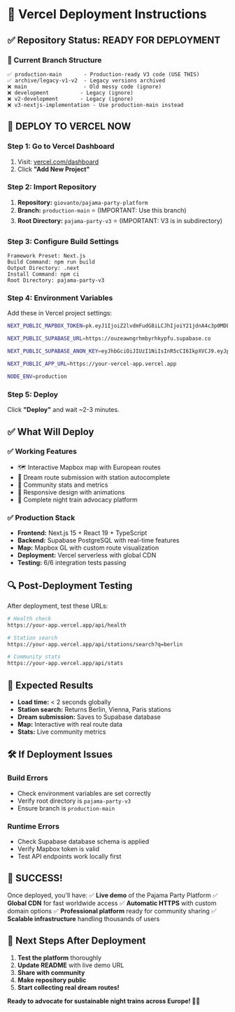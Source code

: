 # 🚀 Vercel Deployment Instructions

## ✅ Repository Status: READY FOR DEPLOYMENT

### 🎯 Current Branch Structure
```
✅ production-main       - Production-ready V3 code (USE THIS)
✅ archive/legacy-v1-v2  - Legacy versions archived  
❌ main                  - Old messy code (ignore)
❌ development          - Legacy (ignore)
❌ v2-development       - Legacy (ignore)
❌ v3-nextjs-implementation - Use production-main instead
```

## 🚀 **DEPLOY TO VERCEL NOW**

### Step 1: Go to Vercel Dashboard
1. Visit: [vercel.com/dashboard](https://vercel.com/dashboard)
2. Click **"Add New Project"**

### Step 2: Import Repository
1. **Repository:** `giovanto/pajama-party-platform`
2. **Branch:** `production-main` ⭐ (IMPORTANT: Use this branch)
3. **Root Directory:** `pajama-party-v3` ⭐ (IMPORTANT: V3 is in subdirectory)

### Step 3: Configure Build Settings
```
Framework Preset: Next.js
Build Command: npm run build
Output Directory: .next
Install Command: npm ci
Root Directory: pajama-party-v3
```

### Step 4: Environment Variables
Add these in Vercel project settings:

```bash
NEXT_PUBLIC_MAPBOX_TOKEN=pk.eyJ1IjoiZ2lvdmFudG8iLCJhIjoiY21jdnA4c3p0MDE1cDJqcXJjejE3Ymg3YiJ9.OKkbmDiZosRlNgJP-H86XA

NEXT_PUBLIC_SUPABASE_URL=https://ouzeawngrhmbyrhkypfu.supabase.co

NEXT_PUBLIC_SUPABASE_ANON_KEY=eyJhbGciOiJIUzI1NiIsInR5cCI6IkpXVCJ9.eyJpc3MiOiJzdXBhYmFzZSIsInJlZiI6Im91emVhd25ncmhtYnlyaGt5cGZ1Iiwicm9sZSI6ImFub24iLCJpYXQiOjE3NTIxMzg0ODIsImV4cCI6MjA2NzcxNDQ4Mn0.ACBWCIMnTUN4X1A3yx3i44vFUc75bVvUp_YrZz6VDM8

NEXT_PUBLIC_APP_URL=https://your-vercel-app.vercel.app

NODE_ENV=production
```

### Step 5: Deploy
Click **"Deploy"** and wait ~2-3 minutes.

## ✅ **What Will Deploy**

### ✅ Working Features
- 🗺️ Interactive Mapbox map with European routes
- 🚂 Dream route submission with station autocomplete  
- 👥 Community stats and metrics
- 📱 Responsive design with animations
- 🌱 Complete night train advocacy platform

### ✅ Production Stack
- **Frontend:** Next.js 15 + React 19 + TypeScript
- **Backend:** Supabase PostgreSQL with real-time features
- **Map:** Mapbox GL with custom route visualization
- **Deployment:** Vercel serverless with global CDN
- **Testing:** 6/6 integration tests passing

## 🔍 **Post-Deployment Testing**

After deployment, test these URLs:
```bash
# Health check
https://your-app.vercel.app/api/health

# Station search
https://your-app.vercel.app/api/stations/search?q=berlin

# Community stats
https://your-app.vercel.app/api/stats
```

## 🎯 **Expected Results**
- **Load time:** < 2 seconds globally
- **Station search:** Returns Berlin, Vienna, Paris stations
- **Dream submission:** Saves to Supabase database
- **Map:** Interactive with real route data
- **Stats:** Live community metrics

## 🛠️ **If Deployment Issues**

### Build Errors
- Check environment variables are set correctly
- Verify root directory is `pajama-party-v3`
- Ensure branch is `production-main`

### Runtime Errors  
- Check Supabase database schema is applied
- Verify Mapbox token is valid
- Test API endpoints work locally first

## 🎉 **SUCCESS!**

Once deployed, you'll have:
✅ **Live demo** of the Pajama Party Platform
✅ **Global CDN** for fast worldwide access
✅ **Automatic HTTPS** with custom domain options
✅ **Professional platform** ready for community sharing
✅ **Scalable infrastructure** handling thousands of users

## 🌟 **Next Steps After Deployment**

1. **Test the platform** thoroughly
2. **Update README** with live demo URL
3. **Share with community** 
4. **Make repository public**
5. **Start collecting real dream routes!**

**Ready to advocate for sustainable night trains across Europe! 🚂✨**